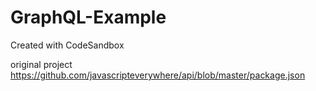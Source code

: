 # GraphQL-Example

Created with CodeSandbox

original project
https://github.com/javascripteverywhere/api/blob/master/package.json
